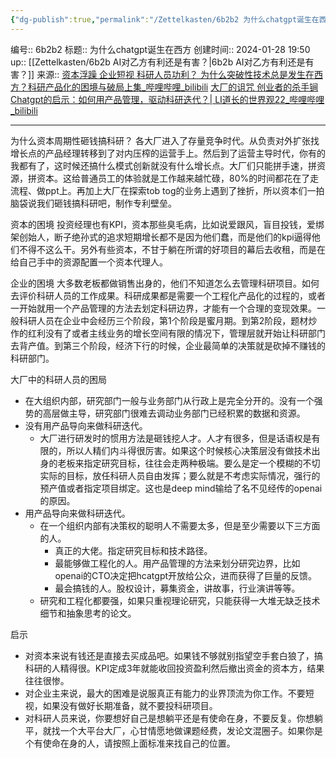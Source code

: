 ```yaml
---
{"dg-publish":true,"permalink":"/Zettelkasten/6b2b2 为什么chatgpt诞生在西方/","dgPassFrontmatter":true}
---
```


编号:: 6b2b2
标题:: 为什么chatgpt诞生在西方
创建时间:: 2024-01-28 19:50
up:: [[Zettelkasten/6b2b AI对乙方有利还是有害？\|6b2b AI对乙方有利还是有害？]]
来源:: [资本浮躁 企业短视 科研人员功利？ 为什么突破性技术总是发生在西方？科研产品化的困境与破局上集_哔哩哔哩_bilibili](https://www.bilibili.com/video/BV1ph4y1M7kV/?spm_id_from=333.999.0.0&vd_source=bcf798ace50733030b9c7e1fb6a3a349)
[大厂的诅咒 创业者的杀手锏 Chatgpt的启示：如何用产品管理，驱动科研迭代？| LI道长的世界观22_哔哩哔哩_bilibili](https://www.bilibili.com/video/BV1os4y1r7X3/?spm_id_from=333.999.0.0&vd_source=bcf798ace50733030b9c7e1fb6a3a349)

---

为什么资本周期性砸钱搞科研？
各大厂进入了存量竞争时代。从负责对外扩张找增长点的产品经理转移到了对内压榨的运营手上。然后到了运营主导时代，你有的我都有了，这时候还搞什么模式创新就没有什么增长点。大厂们只能拼手速，拼资源，拼资本。这给普通员工的体验就是工作越来越忙碌，80%的时间都花在了走流程、做ppt上。再加上大厂在探索tob tog的业务上遇到了挫折，所以资本们一拍脑袋说我们砸钱搞科研吧，制作专利壁垒。

资本的困境
投资经理也有KPI，资本那些臭毛病，比如说爱跟风，盲目投钱，爱绑架创始人，断子绝孙式的追求短期增长都不是因为他们蠢，而是他们的kpi逼得他们不得不这么干。另外有些资本，不甘于躺在所谓的好项目的幕后去收租，而是在给自己手中的资源配置一个资本代理人。

企业的困境
大多数老板都做销售出身的，他们不知道怎么去管理科研项目。如何去评价科研人员的工作成果。科研成果都是需要一个工程化产品化的过程的，或者一开始就用一个产品管理的方法去划定科研边界，才能有一个合理的变现效果。一般科研人员在企业中会经历三个阶段，第1个阶段是蜜月期。到第2阶段，题材炒作的红利没有了或者主线业务的增长空间有限的情况下，管理层就开始让科研部门去背产值。到第三个阶段，经济下行的时候，企业最简单的决策就是砍掉不赚钱的科研部门。

大厂中的科研人员的困局
- 在大组织内部，研究部门一般与业务部门从行政上是完全分开的。没有一个强势的高层做主导，研究部门很难去调动业务部门已经积累的数据和资源。
- 没有用产品导向来做科研迭代。
	- 大厂进行研发时的惯用方法是砸钱挖人才。人才有很多，但是话语权是有限的，所以人精们内斗得很厉害。如果这个时候核心决策层没有做技术出身的老板来指定研究目标，往往会走两种极端。要么是定一个模糊的不切实际的目标，放任科研人员自由发挥；要么就是不考虑实际情况，强行的预产值或者指定项目绑定。这也是deep mind输给了名不见经传的openai的原因。
- 用产品导向来做科研迭代。
	- 在一个组织内部有决策权的聪明人不需要太多，但是至少需要以下三方面的人。
		- 真正的大佬。指定研究目标和技术路径。
		- 最能够做工程化的人。用产品管理的方法来划分研究边界，比如openai的CTO决定把hcatgpt开放给公众，进而获得了巨量的反馈。
		- 最会搞钱的人。股权设计，募集资金，讲故事，行业演讲等等。
	- 研究和工程化都要强，如果只重视理论研究，只能获得一大堆无缺乏技术细节和抽象思考的论文。

启示
- 对资本来说有钱还是直接去买成品吧。如果钱不够就别指望空手套白狼了，搞科研的人精得很。KPI定成3年就能收回投资盈利然后撤出资金的资本方，结果往往很惨。
- 对企业主来说，最大的困难是说服真正有能力的业界顶流为你工作。不要短视，如果没有做好长期准备，就不要投科研项目。
- 对科研人员来说，你要想好自己是想躺平还是有使命在身，不要反复。你想躺平，就找一个大平台大厂，心甘情愿地做课题经费，发论文混圈子。如果你是个有使命在身的人，请按照上面标准来找自己的位置。



